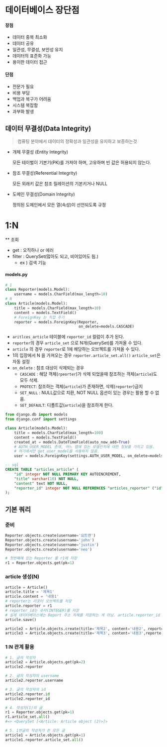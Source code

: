 # 데이터베이스 장단점

#### 장점 

- 데이터 중복 최소화
- 데이터 공유
- 일관성, 무결성, 보안성 유지
- 데이터의 표준화 가능
- 용이한 데이터 접근

#### 단점 

- 전문가 필요
- 비용 부담
- 백업과 복구가 어려움
- 시스템 복잡함
- 과부화 발생



## 데이터 무결성(Data Integrity)

> 컴퓨팅 분야에서 데이터의 정확성과 일관성을 유지하고 보증하는것

- 개체 무결성 (Entity Integrity)

   모든 테이벌이 기본기(PK)를 가져야 하며, 고유하며 빈 값은 허용되지 않는다.

- 참조 무결성(Referential Integrity)

   모든 외래키 값은 참조 릴레이션의 기본키거나 NULL

- 도메인 무결성(Domain Integrity)

   정의된 도메인에서 모든 열(속성)이 선언되도록 규정 



# 1:N

** 조회 

- get : 오직하나 or 에러
- filter : QuerySet(많아도 되고, 비어있어도 됨.) 
  - ex ) 검색 기능

#### models.py

```python
# 1
class Reporter(models.Model):
    username = models.CharField(max_length=10)
# N
class Article(models.Model):
    title = models.CharField(max_length=10)
    content = models.TextField()
    # ForeignKey 는 직접 주기
    reporter = models.ForeignKey(Reporter, 		
                                 on_delete=models.CASCADE)
```

* `aritlces_article` 테이블에 `reporter_id` 컬럼이 추가 된다.
* `reporter`의 경우 `article_set` 으로 N개(QuerySet)를 가져올 수 있다.
* `article` 의 경우 `reporter`로 1에 해당하는 오브젝트를 가져올 수 있다.
* 1의 입장에서 N 을 가져오는 경우 `reporter.article_set.all()` `article_set`은 자동 설정
* `on_delete` : 참조 대상이 삭제되는 경우
  - `CASCADE` : 해당 객체(`rpeorter`)가 삭제 되었을때 참조하는 객체(`article`)도 모두 삭제.
  - `PROTECT`: 참조하는 객체(`article`)가 존재하면, 삭제(`reporter`)금지
  - `SET_NULL` : NULL값으로 치환, NOT NULL 옵션이 있는 경우는 활용 할 수 없음.
  - `SET_DEFAULT`: 디폴트값(`article`)을 참조하게 한다.

```python
from django.db import models
from django.conf import settings

class Article(models.Model):
    title = models.CharField(max_length=100)
    content = models.TextField()
    created_at = models.DateTimeField(auto_now_add=True)
    # AUTH_USER_MODEL 존재, 어느 앱에 있는 모델인지에 대한 정보를 가지고 있음.
    # 여기에서만 get_user_model을 사용하지 않음.
    user = models.ForeignKey(settings.AUTH_USER_MODEL, on_delete=models.CASCADE)
```



```sql
-- sql
CREATE TABLE "articles_article" (
    "id" integer NOT NULL PRIMARY KEY AUTOINCREMENT, 
    "title" varchar(10) NOT NULL, 
    "content" text NOT NULL, 
    "reporter_id" integer NOT NULL REFERENCES "articles_reporter" ("id") DEFERRABLE INITIALLY DEFERRED
);
```



## 기본 쿼리

### 준비

```python
Reporter.objects.create(username='요트맨')
Reporter.objects.create(username='john')
Reporter.objects.create(username='justin')
Reporter.objects.create(username='neo')

# 첫번째에 있는 Reporter 를 r1에 저장
r1 = Reporter.objects.get(pk=1) 
```


### article 생성(N)

```python
article = Article()
article.title = '제목1'
article.content = '내용1'
# reporter는 리포터 오브젝트를 저장
article.reporter = r1
# reporter_id는 숫자(INTEGER)를 저장
# 실제 데이터베이스에는 Report 주소 자체를 저장하는 게 아님. article.reporter_id = 1  로 reporter_id 컬럼이 생성되어 저장됨.
article.save()
```

```python
article2 = Article.objects.create(title='제목2', content='내용2', reporter=r1)
article3 = Article.objects.create(title='제목3', content='내용3',reporter_id=3)
```

### 1:N 관계 활용

```python
# 1. 글의 작성자
article2 = Article.objects.get(pk=2)
article2.reporter

# 2. 글의 작성자의 username
article2.reporter.username

# 3. 글의 작성자의 id
article2.reporter.id
article2.reporter_id

# 4. 작성자(1)의 글
r1 = Reporter.objects.get(pk=1)
r1.article_set.all()
#=> <QuerySet [<Article: Article object (2)>]>

# 5. 1번글의 작성자가 쓴 모든 글
article1 = Article.objects.get(pk=1)
article1.reporter.article_set.all()

```

